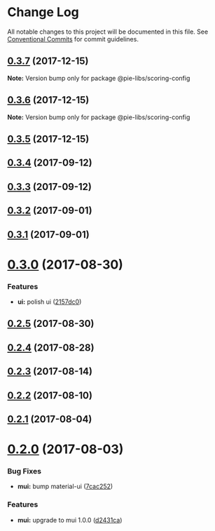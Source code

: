 # Change Log

All notable changes to this project will be documented in this file.
See [Conventional Commits](https://conventionalcommits.org) for commit guidelines.

<a name="0.3.7"></a>
## [0.3.7](https://github.com/pieelements/pie-elements/compare/@pie-libs/scoring-config@0.3.6...@pie-libs/scoring-config@0.3.7) (2017-12-15)




**Note:** Version bump only for package @pie-libs/scoring-config

<a name="0.3.6"></a>
## [0.3.6](https://github.com/pieelements/pie-elements/compare/@pie-libs/scoring-config@0.3.5...@pie-libs/scoring-config@0.3.6) (2017-12-15)




**Note:** Version bump only for package @pie-libs/scoring-config

<a name="0.3.5"></a>
## [0.3.5](https://github.com/pieelements/pie-elements/compare/@pie-libs/scoring-config@0.3.4...@pie-libs/scoring-config@0.3.5) (2017-12-15)




<a name="0.3.4"></a>
## [0.3.4](https://github.com/pieelements/pie-elements/compare/@pie-libs/scoring-config@0.3.3...@pie-libs/scoring-config@0.3.4) (2017-09-12)




<a name="0.3.3"></a>
## [0.3.3](https://github.com/pieelements/pie-elements/compare/@pie-libs/scoring-config@0.3.2...@pie-libs/scoring-config@0.3.3) (2017-09-12)




<a name="0.3.2"></a>
## [0.3.2](https://github.com/pieelements/pie-elements/compare/@pie-libs/scoring-config@0.3.1...@pie-libs/scoring-config@0.3.2) (2017-09-01)




<a name="0.3.1"></a>
## [0.3.1](https://github.com/pieelements/pie-elements/compare/@pie-libs/scoring-config@0.3.0...@pie-libs/scoring-config@0.3.1) (2017-09-01)




<a name="0.3.0"></a>
# [0.3.0](https://github.com/pieelements/pie-elements/compare/@pie-libs/scoring-config@0.2.5...@pie-libs/scoring-config@0.3.0) (2017-08-30)


### Features

* **ui:** polish ui ([2157dc0](https://github.com/pieelements/pie-elements/commit/2157dc0))




<a name="0.2.5"></a>
## [0.2.5](https://github.com/pieelements/pie-elements/compare/@pie-libs/scoring-config@0.2.4...@pie-libs/scoring-config@0.2.5) (2017-08-30)




<a name="0.2.4"></a>
## [0.2.4](https://github.com/pieelements/pie-elements/compare/@pie-libs/scoring-config@0.2.3...@pie-libs/scoring-config@0.2.4) (2017-08-28)




<a name="0.2.3"></a>
## [0.2.3](https://github.com/pieelements/pie-elements/compare/@pie-libs/scoring-config@0.2.2...@pie-libs/scoring-config@0.2.3) (2017-08-14)




<a name="0.2.2"></a>
## [0.2.2](https://github.com/pieelements/pie-elements/compare/@pie-libs/scoring-config@0.2.1...@pie-libs/scoring-config@0.2.2) (2017-08-10)




<a name="0.2.1"></a>
## [0.2.1](https://github.com/pieelements/pie-elements/compare/@pie-libs/scoring-config@0.2.0...@pie-libs/scoring-config@0.2.1) (2017-08-04)




<a name="0.2.0"></a>
# [0.2.0](https://github.com/pieelements/pie-elements/compare/@pie-libs/scoring-config@0.1.0...@pie-libs/scoring-config@0.2.0) (2017-08-03)


### Bug Fixes

* **mui:** bump material-ui ([7cac252](https://github.com/pieelements/pie-elements/commit/7cac252))


### Features

* **mui:** upgrade to mui 1.0.0 ([d2431ca](https://github.com/pieelements/pie-elements/commit/d2431ca))
